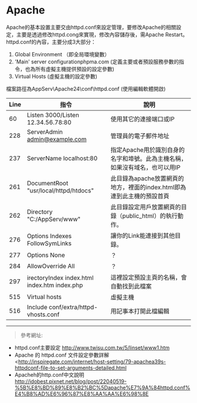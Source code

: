 # Apache

Apache的基本設置主要交由httpd.conf來設定管理，要修改Apache的相關設定，主要是透過修改httpd.cong來實現，修改內容儲存後，需Apache Restart。httpd.conf的內容，主要分成3大部分：

1.  Global Environment （即全局環境變數）
2.  'Main' server configurationphpma.com (定義主要或者預設服務參數的指令，也為所有虛擬主機提供預設的設定參數)
3.  Virtual Hosts (虛擬主機的設定參數)

檔案路徑為AppServ\Apache24\conf\httpd.conf (使用編輯軟體開啟)

|Line|指令|說明|
| ------| ------ |------ |
|60  | Listen 3000/Listen 12.34.56.78:80  |使用其它的連接端口或IP |
|228 | ServerAdmin admin@example.com　    |管理員的電子郵件地址         |
|237 | ServerName localhost:80　　　　    | 指定Apache用於識別自身的名字和埠號。此為主機名稱，如果沒有域名，也可以用IP |
|261 | DocumentRoot "usr/local/httpd/htdocs"  |此目錄為apache放置網頁的地方，裡面的index.html即為連到此主機的預設首頁|
|262 | Directory "C:/AppServ/www"             | 此目錄設定用戶放置網頁的目錄（public_html）的執行動作。   |
|276 | Options Indexes FollowSymLinks | 讓你的Link能連接到其他目錄。 |
|277 | Options None |？  |
|284 | AllowOverride All | ？ |
|297 | irectoryIndex index.html index.htm index.php   | 這裡設定預設主頁的名稱，會自動找到此檔案 |
|515 |Virtual hosts |虛擬主機|
|516 |Include conf/extra/httpd-vhosts.conf|用記事本打開此檔編輯|


---
>參考網址:
- httpd.conf主要設定 <http://www.twisu.com.tw/5/linset/www1.htm>
- Apache 的 httpd.conf 文件設定參數詳解 <http://inspiregate.com/internet/host-setting/79-apachea39s-httpdconf-file-to-set-arguments-detailed.html
-  Apacheh的http.conf中文說明 <http://idobest.pixnet.net/blog/post/22040519-%5B%E8%BD%89%E8%B2%BC%5Dapache%E7%9A%84httpd.conf%E4%B8%AD%E6%96%87%E8%AA%AA%E6%98%8E>
